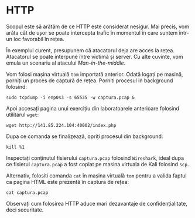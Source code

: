 # HTTP

Scopul este să arătăm de ce HTTP este considerat nesigur.
Mai precis, vom arăta cât de ușor se poate intercepta trafic în momentul în care suntem într-un loc favorabil în rețea.

În exemplul curent, presupunem că atacatorul deja are acces la rețea.
Atacatorul se poate interpune între victimă și server.
Cu alte cuvinte, vom emula un scenariu al atacului *Man-in-the-middle*.

Vom folosi mașina virtuală `tom` importată anterior.
Odată logați pe masină, porniți un proces de captură de rețea.
Porniti procesul in background folosind:

``` shell
sudo tcpdump -i enp0s3 -s 65535 -w captura.pcap &
```

Apoi accesați pagina unui exercițiu din laboratoarele anterioare folosind utilitarul `wget`:

``` shell
wget http://141.85.224.104:40002/index.php
```

Dupa ce comanda se finalizează, opriți procesul din background:

``` shell
kill %1
```

Inspectați conținutul fisierului `captura.pcap` folosind `Wireshark`, ideal dupa ce fisierul `captura.pcap` a fost copiat pe masina virtuala de Kali folosind `scp`.

Alternativ, folositi comanda `cat` în mașina virtuală `tom` pentru a valida faptul ca pagina HTML este prezentă în captura de rețea:

``` shell
cat captura.pcap
```

Observați cum folosirea HTTP aduce mari dezavantaje de confidențialitate, deci securitate.

